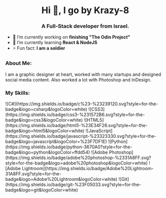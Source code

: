 <h1 align="center">Hi 👋, I go by Krazy-8</h1>
<h3 align="center">A Full-Stack developer from Israel.</h3>

- 🔭 I’m currently working on **finishing "The Odin Project"**
- 🌱 I’m currently learning **React & NodeJS**
- ⚡ Fun fact: **I am a soldier**

<h3 align="left">About Me:</h3>
I am a graphic designer at heart, worked with many startups and designed social media content.
Also worked a lot with Photoshop and InDesign.

<h3 align="left">My Skills:</h3>
![C#](https://img.shields.io/badge/c%23-%23239120.svg?style=for-the-badge&logo=csharp&logoColor=white) ![CSS3](https://img.shields.io/badge/css3-%231572B6.svg?style=for-the-badge&logo=css3&logoColor=white) ![HTML5](https://img.shields.io/badge/html5-%23E34F26.svg?style=for-the-badge&logo=html5&logoColor=white) ![JavaScript](https://img.shields.io/badge/javascript-%23323330.svg?style=for-the-badge&logo=javascript&logoColor=%23F7DF1E) ![Python](https://img.shields.io/badge/python-3670A0?style=for-the-badge&logo=python&logoColor=ffdd54) ![Adobe Photoshop](https://img.shields.io/badge/adobe%20photoshop-%2331A8FF.svg?style=for-the-badge&logo=adobe%20photoshop&logoColor=white) ![Adobe Lightroom](https://img.shields.io/badge/Adobe%20Lightroom-31A8FF.svg?style=for-the-badge&logo=Adobe%20Lightroom&logoColor=white) ![Git](https://img.shields.io/badge/git-%23F05033.svg?style=for-the-badge&logo=git&logoColor=white)
